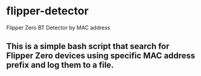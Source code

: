 # flipper-detector
Flipper Zero BT Detector by MAC address

##  This is a simple bash script that search for Flipper Zero devices using specific MAC address prefix and log them to a file.
